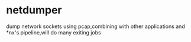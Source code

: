 netdumper
=========

dump network sockets using pcap,combining with other applications and *nx's pipeline,will do many exiting jobs
